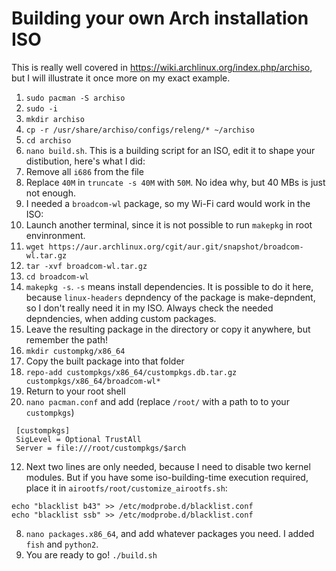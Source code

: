 # Building your own Arch installation ISO
This is really well covered in https://wiki.archlinux.org/index.php/archiso, but I will illustrate it once more on my exact example.

1. `sudo pacman -S archiso`
2. `sudo -i`
3. `mkdir archiso`
4. `cp -r /usr/share/archiso/configs/releng/* ~/archiso`
5. `cd archiso`
6. `nano build.sh`. This is a building script for an ISO, edit it to shape your distibution, here's what I did:
  1. Remove all `i686` from the file
  2. Replace `40M` in `truncate -s 40M` with `50M`. No idea why, but 40 MBs is just not enough.
7. I needed a `broadcom-wl` package, so my Wi-Fi card would work in the ISO:
  1. Launch another terminal, since it is not possible to run `makepkg` in root envinronment.
  2. `wget https://aur.archlinux.org/cgit/aur.git/snapshot/broadcom-wl.tar.gz`
  3. `tar -xvf broadcom-wl.tar.gz`
  4. `cd broadcom-wl`
  5. `makepkg -s`. `-s` means install dependencies. It is possible to do it here, because `linux-headers` depndency of the package is make-depndent, so I don't really need it in my ISO. Always check the needed depndencies, when adding custom packages.
  6. Leave the resulting package in the directory or copy it anywhere, but remember the path!
  7. `mkdir custompkg/x86_64`
  8. Copy the built package into that folder
  9. `repo-add custompkgs/x86_64/custompkgs.db.tar.gz custompkgs/x86_64/broadcom-wl*`
  10. Return to your root shell
  11. `nano pacman.conf` and add (replace `/root/` with a path to to your `custompkgs`)
  ```
   [custompkgs]
   SigLevel = Optional TrustAll
   Server = file:///root/custompkgs/$arch
  ```
  12. Next two lines are only needed, because I need to disable two kernel modules. But if you have some iso-building-time execution required, place it in `airootfs/root/customize_airootfs.sh`:
  ```
  echo "blacklist b43" >> /etc/modprobe.d/blacklist.conf
  echo "blacklist ssb" >> /etc/modprobe.d/blacklist.conf
  ```
8. `nano packages.x86_64`, and add whatever packages you need. I added `fish` and `python2`.
9. You are ready to go! `./build.sh`
  

